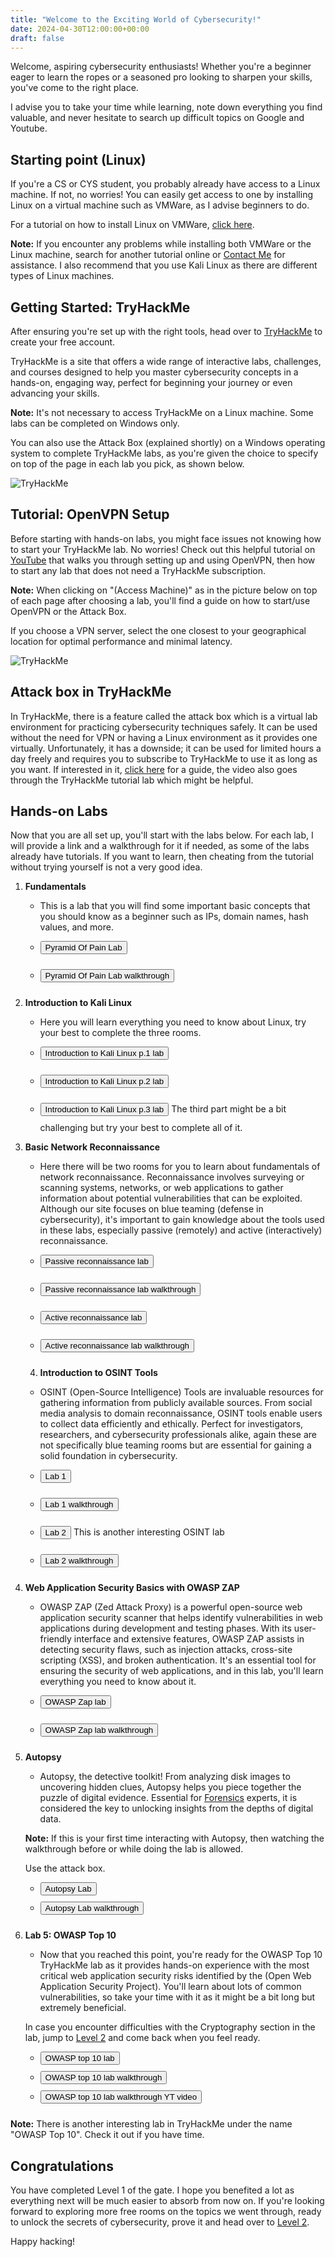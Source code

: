 ```yaml
---
title: "Welcome to the Exciting World of Cybersecurity!"
date: 2024-04-30T12:00:00+00:00
draft: false
---
```


Welcome, aspiring cybersecurity enthusiasts! Whether you're a beginner eager to learn the ropes or a seasoned pro looking to sharpen your skills, you've come to the right place.

I advise you to take your time while learning, note down everything you find valuable, and never hesitate to search up difficult topics on Google and Youtube.

## Starting point (Linux)

If you're a CS or CYS student, you probably already have access to a Linux machine. If not, no worries! You can easily get access to one by installing Linux on a virtual machine such as VMWare, as I advise beginners to do.

For a tutorial on how to install Linux on VMWare, <a href="https://www.youtube.com/watch?v=pwYH0NNWWzU" target="_blank">click here</a>.

**Note:** If you encounter any problems while installing both VMWare or the Linux machine, search for another tutorial online or <a href="#contact-section">Contact Me</a> for assistance. I also recommend that you use Kali Linux as there are different types of Linux machines.

## Getting Started: TryHackMe

After ensuring you're set up with the right tools, head over to <a href="https://tryhackme.com/" target="_blank" rel="noopener noreferrer">TryHackMe</a> to create your free account.

TryHackMe is a site that offers a wide range of interactive labs, challenges, and courses designed to help you master cybersecurity concepts in a hands-on, engaging way, perfect for beginning your journey or even advancing your skills.

**Note:** It's not necessary to access TryHackMe on a Linux machine. Some labs can be completed on Windows only.

You can also use the Attack Box (explained shortly) on a Windows operating system to complete TryHackMe labs, as you're given the choice to specify on top of the page in each lab you pick, as shown below.

![TryHackMe](/img/tryhackme_1.jpg)

## Tutorial: OpenVPN Setup

Before starting with hands-on labs, you might face issues not knowing how to start your TryHackMe lab. No worries! Check out this helpful tutorial on <a href="https://www.youtube.com/watch?v=IvUsXg8dKds&t=302s" target="_blank" rel="noopener noreferrer">YouTube</a> that walks you through setting up and using OpenVPN, then how to start any lab that does not need a TryHackMe subscription.

**Note:** When clicking on "(Access Machine)" as in the picture below on top of each page after choosing a lab, you'll find a guide on how to start/use OpenVPN or the Attack Box.

If you choose a VPN server, select the one closest to your geographical location for optimal performance and minimal latency.

![TryHackMe](/img/tryhackme_2.jpg)

## Attack box in TryHackMe

In TryHackMe, there is a feature called the attack box which is a virtual lab environment for practicing cybersecurity techniques safely. It can be used without the need for VPN or having a Linux environment as it provides one virtually. Unfortunately, it has a downside; it can be used for limited hours a day freely and requires you to subscribe to TryHackMe to use it as long as you want. If interested in it, <a href="https://www.youtube.com/watch?v=XE2sQuxmuHw" target="_blank" rel="noopener noreferrer">click here</a> for a guide, the video also goes through the TryHackMe tutorial lab which might be helpful.

## Hands-on Labs

Now that you are all set up, you'll start with the labs below. For each lab, I will provide a link and a walkthrough for it if needed, as some of the labs already have tutorials. If you want to learn, then cheating from the tutorial without trying yourself is not a very good idea.

1. **Fundamentals**
   - This is a lab that you will find some important basic concepts that you should know as a beginner such as IPs, domain names, hash values, and more.

   - <button style="color: black; margin-bottom: 10px;" onclick="window.open('https://tryhackme.com/r/room/pyramidofpainax', '_blank')">Pyramid Of Pain Lab</button>
   - <button style="color: black; margin-bottom: 10px;" onclick="window.open('https://medium.com/@AbhijeetSingh4/pyramid-of-pain-soc-level-1-tryhackme-walkthrough-15ea4a09b901', '_blank')">Pyramid Of Pain Lab walkthrough</button>

2. **Introduction to Kali Linux**
   - Here you will learn everything you need to know about Linux, try your best to complete the three rooms.

   - <button style="color: black; margin-bottom: 10px;" onclick="window.open('https://tryhackme.com/r/room/linuxfundamentalspart1', '_blank')">Introduction to Kali Linux p.1 lab</button>
   - <button style="color: black; margin-bottom: 10px;" onclick="window.open('https://tryhackme.com/r/room/linuxfundamentalspart2', '_blank')">Introduction to Kali Linux p.2 lab</button>
   - <button style="color: black; margin-bottom: 10px;" onclick="window.open('https://tryhackme.com/r/room/linuxfundamentalspart3', '_blank')">Introduction to Kali Linux p.3 lab</button>
   The third part might be a bit challenging but try your best to complete all of it.

3. **Basic Network Reconnaissance**
   - Here there will be two rooms for you to learn about fundamentals of network reconnaissance. Reconnaissance involves surveying or scanning systems, networks, or web applications to gather information about potential vulnerabilities that can be exploited. Although our site focuses on blue teaming (defense in cybersecurity), it's important to gain knowledge about the tools used in these labs, especially passive (remotely) and active (interactively) reconnaissance.

   - <button style="color: black; margin-bottom: 10px;" onclick="window.open('https://tryhackme.com/r/room/passiverecon', '_blank')">Passive reconnaissance lab</button>
   - <button style="color: black; margin-bottom: 10px;" onclick="window.open('https://medium.com/@riteshs4hu/a-beginners-guide-to-passive-reconnaissance-techniques-and-tools-b08502ba93', '_blank')">Passive reconnaissance lab walkthrough</button>
   - <button style="color: black; margin-bottom: 10px;" onclick="window.open('https://tryhackme.com/r/room/activerecon', '_blank')">Active reconnaissance lab</button>
   - <button style="color: black; margin-bottom: 10px;" onclick="window.open('https://medium.com/@Aircon/active-reconnaissance-tryhackme-thm-2f032a0a890e', '_blank')">Active reconnaissance lab walkthrough</button>

   4. **Introduction to OSINT Tools**
   - OSINT (Open-Source Intelligence) Tools are invaluable resources for gathering information from publicly available sources. From social media analysis to domain reconnaissance, OSINT tools enable users to collect data efficiently and ethically. Perfect for investigators, researchers, and cybersecurity professionals alike, again these are not specifically blue teaming rooms but are essential for gaining a solid foundation in cybersecurity.

   - <button style="color: black; margin-bottom: 10px;" onclick="window.open('https://tryhackme.com/r/room/threatinteltools', '_blank')">Lab 1</button>
   - <button style="color: black; margin-bottom: 10px;" onclick="window.open('https://medium.com/@exploit_daily/tryhackme-threat-intelligence-tools-515036c96dbe', '_blank')">Lab 1 walkthrough</button>
   - <button style="color: black; margin-bottom: 10px;" onclick="window.open('https://tryhackme.com/r/room/sakura', '_blank')">Lab 2</button> This is another interesting OSINT lab
   - <button style="color: black; margin-bottom: 10px;" onclick="window.open('https://samanthactf.medium.com/tryhackme-sakura-room-ef53e648daf9', '_blank')">Lab 2 walkthrough</button>

5. **Web Application Security Basics with OWASP ZAP**
   - OWASP ZAP (Zed Attack Proxy) is a powerful open-source web application security scanner that helps identify vulnerabilities in web applications during development and testing phases. With its user-friendly interface and extensive features, OWASP ZAP assists in detecting security flaws, such as injection attacks, cross-site scripting (XSS), and broken authentication. It's an essential tool for ensuring the security of web applications, and in this lab, you'll learn everything you need to know about it.

   - <button style="color: black; margin-bottom: 10px;" onclick="window.open('https://tryhackme.com/r/room/learnowaspzap', '_blank')">OWASP Zap lab</button>
   - <button style="color: black; margin-bottom: 10px;" onclick="window.open('https://medium.com/@amaltomparakkaden/introduction-to-owasp-zap-tryhackme-writeup-a2ac05a0b792', '_blank')">OWASP Zap lab walkthrough</button>

6. **Autopsy**
   - Autopsy, the detective toolkit! From analyzing disk images to uncovering hidden clues, Autopsy helps you piece together the puzzle of digital evidence. Essential for <a href="https://www.devry.edu/blog/what-is-computer-forensics.html#:~:text=Computer%20forensics%20is%20a%20field,encompasses%20areas%20outside%20of%20investigations" target="_blank" rel="noopener noreferrer">Forensics</a> experts, it is considered the key to unlocking insights from the depths of digital data.

   **Note:** If this is your first time interacting with Autopsy, then watching the walkthrough before or while doing the lab is allowed.

   Use the attack box.

   - <button style="color: black; margin-bottom: 10px;" onclick="window.open('https://tryhackme.com/r/room/autopsy2ze0', '_blank')">Autopsy Lab</button>
   - <button style="color: black; margin-bottom: 10px;" onclick="window.open('https://www.youtube.com/watch?v=kjDKgdoFufo', '_blank')">Autopsy Lab walkthrough</button>

7. **Lab 5: OWASP Top 10**
   - Now that you reached this point, you're ready for the OWASP Top 10 TryHackMe lab as it provides hands-on experience with the most critical web application security risks identified by the (Open Web Application Security Project). You'll learn about lots of common vulnerabilities, so take your time with it as it might be a bit long but extremely beneficial.

   In case you encounter difficulties with the Cryptography section in the lab, jump to <a href="/level_2" class="button">Level 2</a> and come back when you feel ready.

   - <button style="color: black; margin-bottom: 10px;" onclick="window.open('https://tryhackme.com/r/room/owasptop102021', '_blank')">OWASP top 10 lab</button>
   - <button style="color: black; margin-bottom: 10px;" onclick="window.open('https://infosecwriteups.com/owasp-top-10-2021-tryhackme-writeup-walkthrough-by-md-amiruddin-913e477c0ea1', '_blank')">OWASP top 10 lab walkthrough</button>
   - <button style="color: black; margin-bottom: 10px;" onclick="window.open('https://www.youtube.com/watch?v=aFdv9vSg-V4', '_blank')">OWASP top 10 lab walkthrough YT video</button>

**Note:** There is another interesting lab in TryHackMe under the name "OWASP Top 10". Check it out if you have time.

## Congratulations

You have completed Level 1 of the gate. I hope you benefited a lot as everything next will be much easier to absorb from now on. If you're looking forward to exploring more free rooms on the topics we went through, ready to unlock the secrets of cybersecurity, prove it and head over to <a href="/level_2" class="button">Level 2</a>.

Happy hacking!